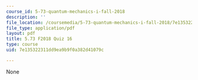 ```yaml
---
course_id: 5-73-quantum-mechanics-i-fall-2018
description: ''
file_location: /coursemedia/5-73-quantum-mechanics-i-fall-2018/7e135322311dd9ea9b9f0a382d41079c_MIT5_73F18_quiz16.pdf
file_type: application/pdf
layout: pdf
title: 5.73 F2018 Quiz 16
type: course
uid: 7e135322311dd9ea9b9f0a382d41079c

---
```

None
